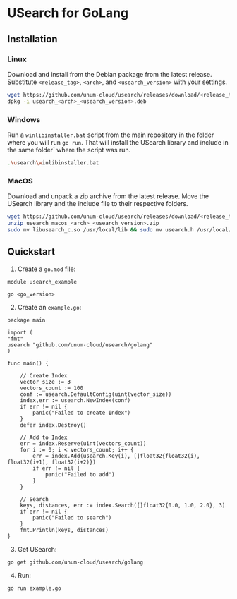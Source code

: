 # USearch for GoLang

## Installation

### Linux

Download and install from the Debian package from the latest release.
Substitute `<release_tag>`, `<arch>`, and `<usearch_version>` with your settings.

```sh
wget https://github.com/unum-cloud/usearch/releases/download/<release_tag>/usearch_linux_<arch>_<usearch_version>.deb
dpkg -i usearch_<arch>_<usearch_version>.deb
```

### Windows

Run a `winlibinstaller.bat` script from the main repository in the folder where you will run `go run`.
That will install the USearch library and include in the same folder` where the script was run.

```sh
.\usearch\winlibinstaller.bat
```

### MacOS

Download and unpack a zip archive from the latest release.
Move the USearch library and the include file to their respective folders.

```sh
wget https://github.com/unum-cloud/usearch/releases/download/<release_tag>/usearch_macos_<arch>_<usearch_version>.zip
unzip usearch_macos_<arch>_<usearch_version>.zip
sudo mv libusearch_c.so /usr/local/lib && sudo mv usearch.h /usr/local/include
```

## Quickstart

1. Create a `go.mod` file:

```
module usearch_example

go <go_version>
```

2. Create an `example.go`:

```golang
package main

import (
"fmt"
usearch "github.com/unum-cloud/usearch/golang"
)

func main() {

   	// Create Index
   	vector_size := 3
   	vectors_count := 100
   	conf := usearch.DefaultConfig(uint(vector_size))
   	index,err := usearch.NewIndex(conf)
   	if err != nil {
   		panic("Failed to create Index")
   	}
   	defer index.Destroy()

   	// Add to Index
   	err = index.Reserve(uint(vectors_count))
   	for i := 0; i < vectors_count; i++ {
   		err = index.Add(usearch.Key(i), []float32{float32(i), float32(i+1), float32(i+2)})
      	if err != nil {
      		panic("Failed to add")
      	}
   	}

   	// Search
   	keys, distances, err := index.Search([]float32{0.0, 1.0, 2.0}, 3)
   	if err != nil {
    	panic("Failed to search")
   	}
   	fmt.Println(keys, distances)
}
```

3. Get USearch:

```sh
go get github.com/unum-cloud/usearch/golang
```

4. Run:

```sh
go run example.go
```
